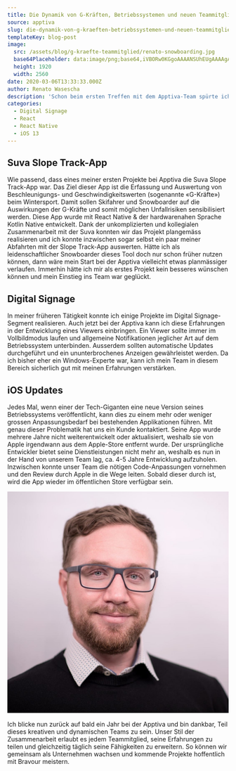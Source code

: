 ```yaml
---
title: Die Dynamik von G-Kräften, Betriebssystemen und neuen Teammitgliedern
source: apptiva
slug: die-dynamik-von-g-kraeften-betriebssystemen-und-neuen-teammitgliedern
templateKey: blog-post
image:
  src: /assets/blog/g-kraefte-teammitglied/renato-snowboarding.jpg
  base64Placeholder: data:image/png;base64,iVBORw0KGgoAAAANSUhEUgAAAAgAAAAGCAIAAABxZ0isAAAACXBIWXMAAAsTAAALEwEAmpwYAAAAoUlEQVR4nAGWAGn/ABBJiCRYmBxZnCdnrRhKgkNsqoin4JWx4wBVcZ90jbtxj76HpdQABB88SGW60v+btN4Ai5OxurzWu8Pf297yFBgoTU9h+/r/oafEANvc8dja8c/Q5ebn9VxsmF5vnN3e8rK20ABgao1kbZJma4OEiJtvd5JfZ4a/v9fe3O4AQUdfgX+Xi4mfb2+BcXKGpajApanD0tHgbHhUHQqCnzsAAAAASUVORK5CYII=
  height: 1920
  width: 2560
date: 2020-03-06T13:33:33.000Z
author: Renato Wasescha
description: 'Schon beim ersten Treffen mit dem Apptiva-Team spürte ich, dass es passt. Hier treffen verschiedene Kräfte aufeinander: kreativer Erfindergeist, innovatives Unternehmertum und ein dynamischer Team-Spirit. Ich freute mich sehr auf die Herausforderung, das Team per Anfang April 2019 zu ergänzen, obwohl der Start aufgrund eines Snowboard-Unfalls etwas holpriger war, als geplant.'
categories:
  - Digital Signage
  - React
  - React Native
  - iOS 13
---
```


## Suva Slope Track-App

Wie passend, dass eines meiner ersten Projekte bei Apptiva die Suva Slope Track-App war.
Das Ziel dieser App ist die Erfassung und Auswertung von Beschleunigungs- und Geschwindigkeitswerten (sogenannte «G-Kräfte») beim Wintersport. Damit sollen Skifahrer und Snowboarder auf die Auswirkungen der G-Kräfte und somit möglichen Unfallrisiken sensibilisiert werden. Diese App wurde mit React Native & der hardwarenahen Sprache Kotlin Native entwickelt.
Dank der unkomplizierten und kollegialen Zusammenarbeit mit der Suva konnten wir das Projekt plangemäss realisieren und ich konnte inzwischen sogar selbst ein paar meiner Abfahrten mit der Slope Track-App auswerten. Hätte ich als leidenschaftlicher Snowboarder dieses Tool doch nur schon früher nutzen können, dann wäre mein Start bei der Apptiva vielleicht etwas planmässiger verlaufen. Immerhin hätte ich mir als erstes Projekt kein besseres wünschen können und mein Einstieg ins Team war geglückt.

## Digital Signage

In meiner früheren Tätigkeit konnte ich einige Projekte im Digital Signage-Segment realisieren. Auch jetzt bei der Apptiva kann ich diese Erfahrungen in der Entwicklung eines Viewers einbringen. Ein Viewer sollte immer im Vollbildmodus laufen und allgemeine Notifikationen jeglicher Art auf dem Betriebssystem unterbinden. Ausserdem sollten automatische Updates durchgeführt und ein ununterbrochenes Anzeigen gewährleistet werden. Da ich bisher eher ein Windows-Experte war, kann ich mein Team in diesem Bereich sicherlich gut mit meinen Erfahrungen verstärken.

## iOS Updates

Jedes Mal, wenn einer der Tech-Giganten eine neue Version seines Betriebssystems veröffentlicht, kann dies zu einem mehr oder weniger grossen Anpassungsbedarf bei bestehenden Applikationen führen. Mit genau dieser Problematik hat uns ein Kunde kontaktiert. Seine App wurde mehrere Jahre nicht weiterentwickelt oder aktualisiert, weshalb sie von Apple irgendwann aus dem Apple-Store entfernt wurde. Der ursprüngliche Entwickler bietet seine Dienstleistungen nicht mehr an, weshalb es nun in der Hand von unserem Team lag, ca. 4-5 Jahre Entwicklung aufzuholen. Inzwischen konnte unser Team die nötigen Code-Anpassungen vornehmen und den Review durch Apple in die Wege leiten. Sobald dieser durch ist, wird die App wieder im öffentlichen Store verfügbar sein.

![Renato Wasescha](./renato-wasescha.jpg)

Ich blicke nun zurück auf bald ein Jahr bei der Apptiva und bin dankbar, Teil dieses kreativen und dynamischen Teams zu sein. Unser Stil der Zusammenarbeit erlaubt es jedem Teammitglied, seine Erfahrungen zu teilen und gleichzeitig täglich seine Fähigkeiten zu erweitern. So können wir gemeinsam als Unternehmen wachsen und kommende Projekte hoffentlich mit Bravour meistern.
